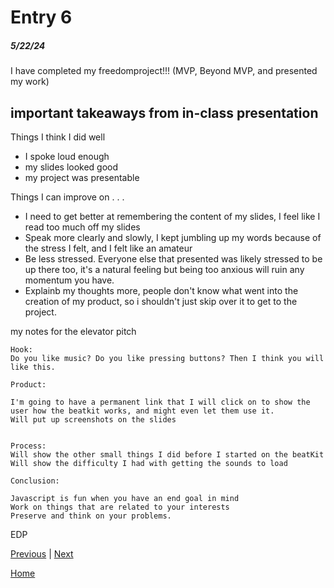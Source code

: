 # Entry 6
##### 5/22/24

I have completed my freedomproject!!! (MVP, Beyond MVP, and presented my work)


## important takeaways from in-class presentation
Things I think I did well
* I spoke loud enough
* my slides looked good
* my project was presentable

Things I can improve on . . .
* I need to get better at remembering the content of my slides, I feel like I read too much off my slides
* Speak more clearly and slowly, I kept jumbling up my words because of the stress I felt, and I felt like an amateur
* Be less stressed. Everyone else that presented was likely stressed to be up there too, it's a natural feeling but being too anxious will ruin any momentum you have.
* Explainb my thoughts more, people don't know what went into the creation of my product, so i shouldn't just skip over it to get to the project.

my notes for the elevator pitch

```
Hook:
Do you like music? Do you like pressing buttons? Then I think you will like this.

Product:

I'm going to have a permanent link that I will click on to show the user how the beatkit works, and might even let them use it.
Will put up screenshots on the slides


Process:
Will show the other small things I did before I started on the beatKit
Will show the difficulty I had with getting the sounds to load

Conclusion:

Javascript is fun when you have an end goal in mind
Work on things that are related to your interests
Preserve and think on your problems.
```

EDP

[Previous](entry05.md) | [Next](entry07.md)

[Home](../README.md)
